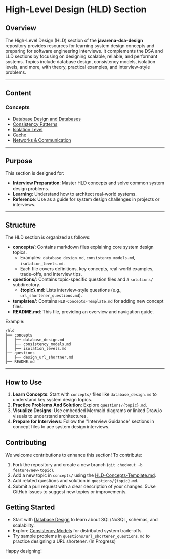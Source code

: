 # High-Level Design (HLD) Section

## Overview

The High-Level Design (HLD) section of the **javarena-dsa-design** repository provides resources for learning system
design concepts and preparing for software engineering interviews. It complements the DSA and LLD sections by focusing
on designing scalable, reliable, and performant systems. Topics include database design, consistency models, isolation
levels, and more, with theory, practical examples, and interview-style problems.

---

## Content

### Concepts

- [Database Design and Databases](./concepts/database_design.md)
- [Consistency Patterns](./concepts/consistency_models.md)
- [Isolation Level](./concepts/isolation_levels.md)
- [Cache](./concepts/cache.md)
- [Networks & Communication](./concepts/networks.md)

---

## Purpose

This section is designed for:

- **Interview Preparation**: Master HLD concepts and solve common system design problems.
- **Learning**: Understand how to architect real-world systems.
- **Reference**: Use as a guide for system design challenges in projects or interviews.

---

## Structure

The HLD section is organized as follows:

- **concepts/**: Contains markdown files explaining core system design topics.
    - Examples: `database_design.md`, `consistency_models.md`, `isolation_levels.md`.
    - Each file covers definitions, key concepts, real-world examples, trade-offs, and interview tips.
- **questions/**: Contains topic-specific question files and a `solutions/` subdirectory.
    - **{topic}.md**: Lists interview-style questions (e.g., `url_shortener_questions.md`).
- **templates/**: Contains `HLD-Concepts-Template.md` for adding new concept files.
- **README.md**: This file, providing an overview and navigation guide.

Example:

```
/hld
├── concepts
│   ├── database_design.md
│   ├── consistency_models.md
│   ├── isolation_levels.md
├── questions
│   ├── design_url_shortner.md
├── README.md
```

---

## How to Use

1. **Learn Concepts**: Start with `concepts/` files like `database_design.md` to understand key system design topics.
2. **Practice Problems And Solution**: Explore `questions/{topic}.md`.
3. **Visualize Designs**: Use embedded Mermaid diagrams or linked Draw.io visuals to understand architectures.
4. **Prepare for Interviews**: Follow the "Interview Guidance" sections in concept files to ace system design
   interviews.

## Contributing

We welcome contributions to enhance this section! To contribute:

1. Fork the repository and create a new branch (`git checkout -b feature/new-topic`).
2. Add a new topic in `concepts/` using the [HLD-Concepts-Template.md](templates/HLD-Concepts-Template.md).
3. Add related questions and solution in `questions/{topic}.md`.
4. Submit a pull request with a clear description of your changes.
   5Use GitHub Issues to suggest new topics or improvements.

## Getting Started

- Start with [Database Design](concepts/database_design.md) to learn about SQL/NoSQL, schemas, and scalability.
- Explore [Consistency Models](concepts/consistency_models.md) for distributed system trade-offs.
- Try sample problems in `questions/url_shortener_questions.md` to practice designing a URL shortener. (In Progress)

Happy designing!